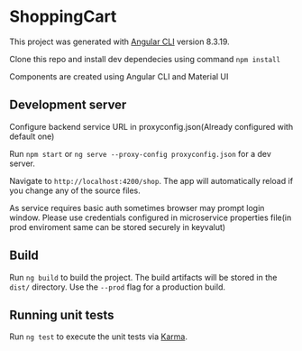 # ShoppingCart

This project was generated with [Angular CLI](https://github.com/angular/angular-cli) version 8.3.19.

Clone this repo and install dev dependecies using command `npm install`

Components are created using Angular CLI and Material UI

## Development server

Configure backend service URL in proxyconfig.json(Already configured with default one) 

Run `npm start` or `ng serve --proxy-config proxyconfig.json` for a dev server. 

Navigate to `http://localhost:4200/shop`. The app will automatically reload if you change any of the source files.

As service requires basic auth sometimes browser may prompt login window. Please use credentials configured in microservice properties file(in prod enviroment same can be stored securely in keyvalut)

## Build

Run `ng build` to build the project. The build artifacts will be stored in the `dist/` directory. Use the `--prod` flag for a production build.

## Running unit tests

Run `ng test` to execute the unit tests via [Karma](https://karma-runner.github.io).

